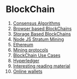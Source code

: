 BlockChain
==========

1. [Consensus Algorithms](consensus-algorithms.md)
2. [Browser based BlockChains](browser-based-blockchain.md)
3. [Storage Based BlockChains](storage-based-blockchains.md)
4. [Node JS Stratum Mining](node-js-stratum-mining.md)
5. [Ethereum](ethereum)
6. [Mining protocols](mining-protocols.md)
7. [BlockChain Use Cases](blockchain-use-cases)
8. [Hyperledger](hyperledger)
9. [Interesting reading material](interesting-reading-material.md)
10. [Online wallets](online-wallets.md)
